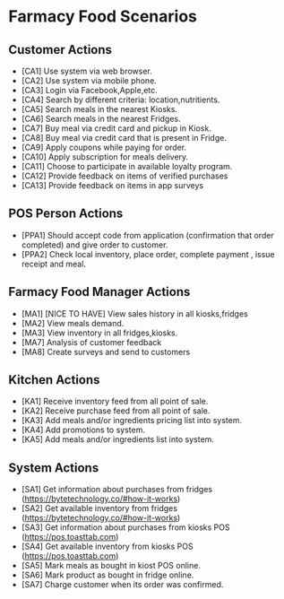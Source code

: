 # Farmacy Food Scenarios

## Customer Actions
- [CA1] Use system via web browser.
- [CA2] Use system via mobile phone.
- [CA3] Login via Facebook,Apple,etc.
- [CA4] Search by different criteria: location,nutritients.
- [CA5] Search meals in the nearest Kiosks. 
- [CA6] Search meals in the nearest Fridges.
- [CA7] Buy meal via credit card and pickup in Kiosk.
- [CA8] Buy meal via credit card that is present in Fridge.
- [CA9] Apply coupons while paying for order.
- [CA10] Apply subscription for meals delivery.
- [CA11] Choose to participate in available loyalty program.
- [CA12] Provide feedback on items of verified purchases 
- [CA13] Provide feedback on items in app surveys

## POS Person Actions
- [PPA1] Should accept code from application (confirmation that order completed) and give order to customer.
- [PPA2] Check local inventory, place order, complete payment , issue receipt and meal.

## Farmacy Food Manager Actions
- [MA1] [NICE TO HAVE] View sales history in all kiosks,fridges
- [MA2] View meals demand.
- [MA3] View inventory in all fridges,kiosks.
- [MA7] Analysis of customer feedback 
- [MA8] Create surveys and send to customers

##  Kitchen Actions
- [KA1] Receive inventory feed from all point of sale.
- [KA2] Receive purchase feed from all point of sale.
- [KA3] Add meals and/or ingredients pricing list into system.
- [KA4] Add promotions to system.
- [KA5] Add meals and/or ingredients list into system.


## System Actions
- [SA1] Get information about purchases from fridges (https://bytetechnology.co/#how-it-works)
- [SA2] Get available inventory from fridges (https://bytetechnology.co/#how-it-works)
- [SA3] Get information about purchases from kiosks POS (https://pos.toasttab.com)
- [SA4] Get available inventory from kiosks POS (https://pos.toasttab.com)
- [SA5] Mark meals as bought in kiost POS online.
- [SA6] Mark product as bought in fridge online.
- [SA7] Charge customer when its order was confirmed. 